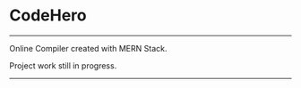 # CodeHero
______________________________________________________
Online Compiler created with MERN Stack.

Project work still in progress.
______________________________________________________
